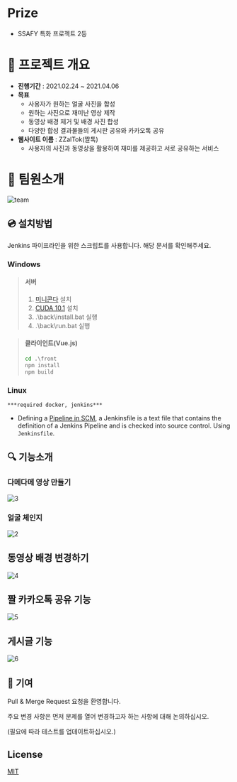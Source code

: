 # Prize
+ SSAFY 특화 프로젝트 2등

# :calendar: 프로젝트 개요

- **진행기간** : 2021.02.24 ~ 2021.04.06
- **목표**
  - 사용자가 원하는 얼굴 사진을 합성
  - 원하는 사진으로 재미난 영상 제작
  - 동영상 배경 제거 및 배경 사진 합성
  - 다양한 합성 결과물들의 게시판 공유와 카카오톡 공유
- **웹사이트 이름** : ZZalTok(짤톡)
  - 사용자의 사진과 동영상을 활용하여 재미를 제공하고 서로 공유하는 서비스

# :wave: 팀원소개

![team](https://user-images.githubusercontent.com/57394523/115139785-e3956e80-a06e-11eb-8b48-3593dcd7580d.PNG)


## :cd: 설치방법

Jenkins 파이프라인을 위한 스크립트를 사용합니다. 해당 문서를 확인해주세요.

### Windows

> #### 서버
>
> 1. [미니콘다](https://docs.conda.io/en/latest/miniconda.html) 설치
> 2. [CUDA 10.1](https://developer.nvidia.com/cuda-10.1-download-archive-base) 설치
> 3. .\back\install.bat 실행
> 4. .\back\run.bat 실행

> #### 클라이언트(Vue.js)
>
> ```cmd
> cd .\front
> npm install
> npm build
> ```

### Linux

`***required docker, jenkins***`

- Defining a [Pipeline in SCM](https://www.jenkins.io/doc/book/pipeline/getting-started#defining-a-pipeline-in-scm),
  a Jenkinsfile is a text file that contains the definition of a Jenkins Pipeline and is checked into source control. Using `Jenkinsfile`.

## :mag: 기능소개


### 다메다메 영상 만들기
![3](https://user-images.githubusercontent.com/57394523/115139800-f4de7b00-a06e-11eb-9d64-d5888aa3de11.gif)

### 얼굴 체인지
![2](https://user-images.githubusercontent.com/57394523/115139802-f60fa800-a06e-11eb-81b4-f239c227f710.gif)

## 동영상 배경 변경하기
![4](https://user-images.githubusercontent.com/57394523/115139804-f740d500-a06e-11eb-8414-669652482e14.gif)

## 짤 카카오톡 공유 기능
![5](https://user-images.githubusercontent.com/57394523/115139838-2fe0ae80-a06f-11eb-8d9c-c13ea2e7ab4c.gif)

## 게시글 기능
![6](https://user-images.githubusercontent.com/57394523/115139839-31aa7200-a06f-11eb-8af5-d6dd26cdb6a5.gif)





## :loudspeaker: 기여

Pull & Merge Request 요청을 환영합니다.

주요 변경 사항은 먼저 문제를 열어 변경하고자 하는 사항에 대해 논의하십시오.

(필요에 따라 테스트를 업데이트하십시오.)

## License

[MIT](https://choosealicense.com/licenses/mit/)
